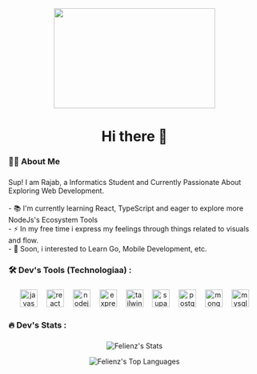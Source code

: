 <div align="center">
  <img height="200" width="80%" src="https://media1.tenor.com/m/tYrtcSOPaL4AAAAd/bocchi-bocchi-the-rock.gif"  />
</div>

###

<h1 align="center">Hi there 👋</h1>

###

<h3 align="left">👩‍💻  About Me</h3>

###

<p align="left">Sup! I am Rajab, a Informatics Student and Currently Passionate About Exploring Web Development. <br><br>- 📚 I'm currently learning React, TypeScript and eager to explore more NodeJs's Ecosystem Tools<br>- ⚡ In my free time i express my feelings through things related to visuals and flow.<br>- 🌱 Soon, i interested to Learn  Go, Mobile Development, etc.</p>

###

<h3 align="left">🛠️ Dev's Tools (Technologiaa) :</h3>

###

<div align="center">
  <img src="https://skillicons.dev/icons?i=js" height="35" alt="javascript logo"  />
  <img width="10" />
  <img src="https://skillicons.dev/icons?i=react" height="35" alt="react logo"  />
  <img width="10" />
  <img src="https://skillicons.dev/icons?i=nodejs" height="35" alt="nodejs logo"  />
  <img width="10" />
  <img src="https://skillicons.dev/icons?i=express" height="35" alt="express logo"  />
  <img width="10" />
  <img src="https://skillicons.dev/icons?i=tailwind" height="35" alt="tailwindcss logo"  />
  <img width="10" />
  <img src="https://skillicons.dev/icons?i=supabase" height="35" alt="supabase logo"  />
  <img width="10" />
  <img src="https://skillicons.dev/icons?i=postgres" height="35" alt="postgresql logo"  />
  <img width="10" />
  <img src="https://skillicons.dev/icons?i=mongodb" height="35" alt="mongodb logo"  />
  <img width="10" />
  <img src="https://skillicons.dev/icons?i=mysql" height="35" alt="mysql logo"  />
</div>

###

<h3 align="left">🔥  Dev's Stats :</h3>

###

<div align="center" display="flex">

![Felienz's Stats](https://github-readme-stats.vercel.app/api?username=Felienz&theme=highcontrast&show_icons=true&hide_border=true&count_private=true)

![Felienz's Top Languages](https://github-readme-stats.vercel.app/api/top-langs/?username=Felienz&theme=highcontrast&show_icons=true&hide_border=true&layout=compact)

</div>

###
